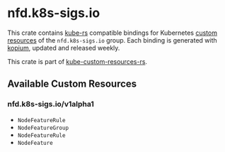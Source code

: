 <!--
SPDX-FileCopyrightText: The kube-custom-resources-rs Authors
SPDX-License-Identifier: 0BSD
 -->

# nfd.k8s-sigs.io

This crate contains [kube-rs](https://kube.rs/) compatible bindings for Kubernetes [custom resources](https://kubernetes.io/docs/tasks/extend-kubernetes/custom-resources/custom-resource-definitions/) of the `nfd.k8s-sigs.io` group. Each binding is generated with [kopium](https://github.com/kube-rs/kopium), updated and released weekly.

This crate is part of [kube-custom-resources-rs](https://github.com/metio/kube-custom-resources-rs).

## Available Custom Resources

### nfd.k8s-sigs.io/v1alpha1
- `NodeFeatureRule`
- `NodeFeatureGroup`
- `NodeFeatureRule`
- `NodeFeature`
